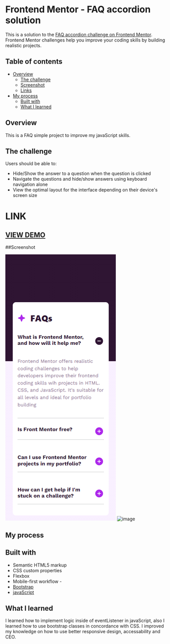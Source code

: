 # Frontend Mentor - FAQ accordion solution

This is a solution to the [FAQ accordion challenge on Frontend Mentor](https://www.frontendmentor.io/challenges/faq-accordion-wyfFdeBwBz). Frontend Mentor challenges help you improve your coding skills by building realistic projects.

## Table of contents

- [Overview](#overview)
  - [The challenge](#the-challenge)
  - [Screenshot](#screenshot)
  - [Links](#links)
- [My process](#my-process)
  - [Built with](#built-with)
  - [What I learned](#what-i-learned)

## Overview

This is a FAQ simple project to improve my javaScript skills.

## The challenge

Users should be able to:

- Hide/Show the answer to a question when the question is clicked
- Navigate the questions and hide/show answers using keyboard navigation alone
- View the optimal layout for the interface depending on their device's screen size

# LINK
[ VIEW DEMO](https://miron-silviu.github.io/faq/)
- 
##Screenshot

![alt text](image.png)
![image](https://github.com/Miron-Silviu/faq/assets/119732322/b4b93b4f-ef40-4bf0-bf06-0b63dcf590c4)



## My process

## Built with

- Semantic HTML5 markup
- CSS custom properties
- Flexbox
- Mobile-first workflow -
- [Bootstrap](https://getbootstrap.com/docs/5.3/getting-started/introduction/)
- [javaScript](https://developer.mozilla.org/en-US/docs/Learn/JavaScript)

## What I learned

I learned how to implement logic inside of eventListener in javaScript, also I learned how to use bootstrap classes in concordance with CSS. I improved my knowledge on how to use better responsive design, accessability and CEO.
